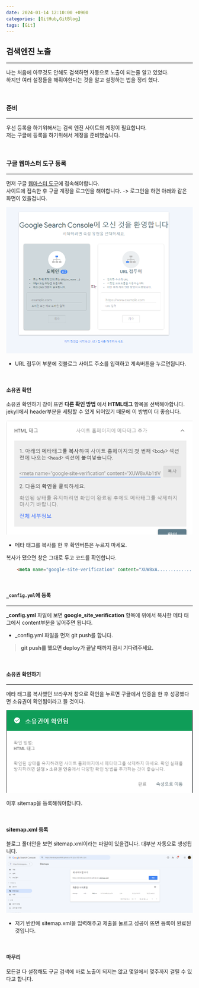 ```yaml
---
date: 2024-01-14 12:10:00 +0900
categories: [GitHub,GitBlog]
tags: [Git]
---
```


## 검색엔진 노출
---

나는 처음에 아무것도 안해도 검색하면 자동으로 노출이 되는줄 알고 있었다.  
하지만 여러 설정들을 해줘야한다는 것을 알고 설정하는 법을 정리 했다.  

<br/>

### 준비
---
우선 등록을 하기위해서는 검색 엔진 사이트의 계정이 필요합니다.  
저는 구글에 등록을 하기위해서 계정을 준비했습니다.

<br/>

### 구글 웹마스터 도구 등록
---
먼저 구글 [웹마스터 도구](https://search.google.com/search-console/welcome?hl=ko&utm_source=wmx&utm_medium=deprecation-pane&utm_content=home)에 접속해야합니다.  
사이트에 접속한 후 구글 계정을 로그인을 해야합니다. -> 로그인을 하면 아래와 같은 화면이 있을겁니다.

![Alt text](../../../assets/img/GitBlog/구글%20웹마스터%20도구창.png)

* URL 접두어 부분에 깃블로그 사이트 주소를 입력하고 계속버튼을 누르면됩니다.

<br/>

#### 소유권 확인

소유권 확인하기 창이 뜨면 **다른 확인 방법** 에서 **HTML태그** 항목을 선택해야합니다. jekyll에서 header부분을 세팅할 수 있게 되어있기 때문에 이 방법이 더 좋습니다.

![Alt text](../../../assets/img/GitBlog/소유권확인.png)

- 메타 태그를 복사를 한 후 확인버튼은 누르지 마세요.

복사가 됐으면 창은 그대로 두고 코드를 확인합니다.

```html
    <meta name="google-site-verification" content="XUW8xA....................Kppo" />
```

<br/>

#### `_config.yml`에 등록
---
**_config.yml** 파일에 보면 **google_site_verification** 항목에 위에서 복사한 메타 태그에서 content부분을 넣어주면 됩니다.

* _config.yml 파일을 먼저 git push를 합니다.

> **git push를 했으면 deploy가 끝날 때까지 잠시 기다려주세요.**

<br/>

#### 소유권 확인하기
---
메타 태그를 복사했던 브라우저 창으로 확인을 누르면 구글에서 인증을 한 후 성공했다면 소유권이 확인됨이라고 뜰 것이다.

![Alt text](../../../assets/img/GitBlog/소유권인증.png)

이후 sitemap을 등록해줘야합니다.

<br/>

#### sitemap.xml 등록

블로그 폴더안을 보면 sitemap.xml이라는 파일이 있을겁니다. 대부분 자동으로 생성됩니다.
![Alt text](../../../assets/img/GitBlog/sitemap추가.png)
- 저기 반칸에 sitemap.xml을 입력해주고 제출을 눌르고 성공이 뜨면 등록이 완료된 것입니다.  

<br/>

#### 마무리
모든걸 다 설정해도 구글 검색에 바로 노출이 되지는 않고 몇일에서 몇주까지 걸릴 수 있다고 합니다. 

